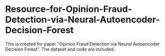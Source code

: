 # Resource-for-Opinion-Fraud-Detection-via-Neural-Autoencoder-Decision-Forest
This is created for paper "Opinion Fraud Detection via Neural Autoencoder Decision Forest". The dataset and code are included.
